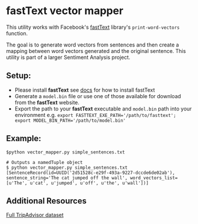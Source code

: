 fastText vector mapper
=====================
This utility works with Facebook's [fastText](https://fasttext.cc) library's `print-word-vectors` function.

The goal is to generate word vectors from sentences and then create a mapping between word vectors generated and the original sentence. This utility is part of a larger Sentiment Analysis project.

Setup:
--------
* Please install **fastText** see [docs](https://github.com/facebookresearch/fastText#building-fasttext) for how to install fastText
* Generate a `model.bin` file or use one of those available for download from the **fastText** website.
* Export the path to your **fastText** executable and `model.bin` path into your environment e.g. `export FASTTEXT_EXE_PATH='/path/to/fasttext'; export MODEL_BIN_PATH='/path/to/model.bin'`

Example:
---------

```
$python vector_mapper.py simple_sentences.txt
```

```
# Outputs a namedTuple object
$ python vector_mapper.py simple_sentences.txt 
[SentenceRecord(id=UUID('2d51528c-e29f-493a-9227-dccde6de02ab'), sentence_string='The cat jumped off the wall', word_vectors_list=[u'The', u'cat', u'jumped', u'off', u'the', u'wall'])]
```

Additional Resources
--------------------
[Full TripAdvisor dataset](https://s3-ap-south-1.amazonaws.com/av-blog-media/wp-content/uploads/2017/04/04080929/Tripadvisor_hotelreviews_Shivambansal.txt)
